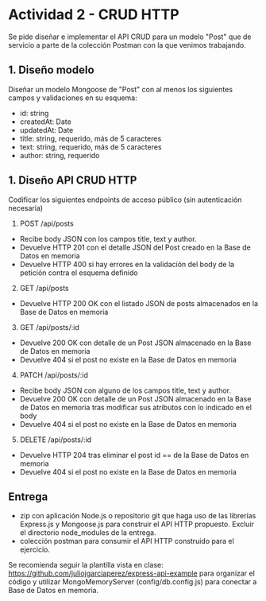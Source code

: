 # Actividad 2 - CRUD HTTP

Se pide diseñar e implementar el API CRUD para un modelo "Post" que de servicio a parte de la colección Postman con la que venimos trabajando.

## 1. Diseño modelo

Diseñar un modelo Mongoose de "Post" con al menos los siguientes campos y validaciones en su esquema:

- id: string
- createdAt: Date
- updatedAt: Date
- title: string, requerido, más de 5 caracteres
- text: string, requerido, más de 5 caracteres
- author: string, requerido

## 1. Diseño API CRUD HTTP

Codificar los siguientes endpoints de acceso público (sin autenticación necesaria)

1. POST /api/posts

- Recibe body JSON con los campos title, text y author.
- Devuelve HTTP 201 con el detalle JSON del Post creado en la Base de Datos en memoria
- Devuelve HTTP 400 si hay errores en la validación del body de la petición contra el esquema definido

2. GET /api/posts

- Devuelve HTTP 200 OK con el listado JSON de posts almacenados en la Base de Datos en memoria

3. GET /api/posts/:id

- Devuelve 200 OK con detalle de un Post JSON almacenado en la Base de Datos en memoria
- Devuelve 404 si el post no existe en la Base de Datos en memoria

4. PATCH /api/posts/:id

- Recibe body JSON con alguno de los campos title, text y author.
- Devuelve 200 OK con detalle de un Post JSON almacenado en la Base de Datos en memoria tras modificar sus atributos con lo indicado en el body
- Devuelve 404 si el post no existe en la Base de Datos en memoria

5. DELETE /api/posts/:id

- Devuelve HTTP 204 tras eliminar el post id == <id> de la Base de Datos en memoria
- Devuelve 404 si el post no existe en la Base de Datos en memoria

## Entrega

- zip con aplicación Node.js o repositorio git que haga uso de las librerías Express.js y Mongoose.js para construir el API HTTP propuesto. Excluir el directorio node_modules de la entrega.
- colección postman para consumir el API HTTP construido para el ejercicio.

Se recomienda seguir la plantilla vista en clase: https://github.com/juliojgarciaperez/express-api-example para organizar el código y utilizar MongoMemoryServer (config/db.config.js) para conectar a Base de Datos en memoria.
